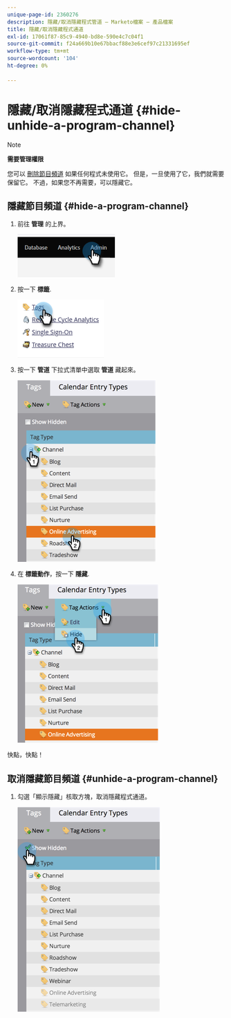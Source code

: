 ```yaml
---
unique-page-id: 2360276
description: 隱藏/取消隱藏程式管道 — Marketo檔案 — 產品檔案
title: 隱藏/取消隱藏程式通道
exl-id: 17061f87-85c9-4940-bd8e-590e4c7c04f1
source-git-commit: f24a669b10e67bbacf88e3e6cef97c21331695ef
workflow-type: tm+mt
source-wordcount: '104'
ht-degree: 0%

---
```


# 隱藏/取消隱藏程式通道 {#hide-unhide-a-program-channel}

>[!NOTE]
>
>**需要管理權限**

您可以 [刪除節目頻道](/help/marketo/product-docs/administration/tags/delete-a-program-channel.md) 如果任何程式未使用它。  但是，一旦使用了它，我們就需要保留它。  不過，如果您不再需要，可以隱藏它。

## 隱藏節目頻道 {#hide-a-program-channel}

1. 前往 **管理** 的上界。

   ![](assets/hide-unhide-a-program-channel-1.png)

1. 按一下 **標籤**.

   ![](assets/hide-unhide-a-program-channel-2.png)

1. 按一下 **管道** 下拉式清單中選取 **管道** 藏起來。

   ![](assets/hide-unhide-a-program-channel-3.png)

1. 在 **標籤動作**，按一下 **隱藏**.

   ![](assets/hide-unhide-a-program-channel-4.png)

快點，快點！

## 取消隱藏節目頻道 {#unhide-a-program-channel}

1. 勾選「顯示隱藏」核取方塊，取消隱藏程式通道。

   ![](assets/hide-unhide-a-program-channel-5.png)
